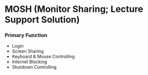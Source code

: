 # MOSH (Monitor Sharing; Lecture Support Solution)
### Primary Function
- Login
- Screen Sharing
- Keyboard & Mouse Controlling
- Internet Blocking
- Shutdown Controlling
